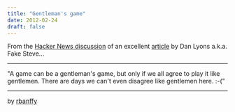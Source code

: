 ```yaml
---
title: "Gentleman's game"
date: 2012-02-24
draft: false
---
```


From the [Hacker News discussion](http://news.ycombinator.com/item?id=3587730) of an excellent [article](https://web.archive.org/web/20120223002759/https://realdanlyons.com/blog/2012/02/13/hit-men-click-whores-and-paid-apologists-welcome-to-the-silicon-cesspool/) by Dan Lyons a.k.a. Fake Steve...

---

"A game can be a gentleman's game, but only if we all agree to play it like gentlemen.
There are days we can't even disagree like gentlemen here. :-("

---

by [rbanffy](http://news.ycombinator.com/item?id=3588163)
